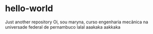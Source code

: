 # hello-world
Just another repository 
Oi, sou maryna, curso engenharia mecânica na universade federal de pernambuco
lalal
aaakaka
aakkaka
    
